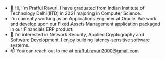 - 👋 Hi, I’m Prafful Ravuri. I have graduated from Indian Institute of Technology Delhi(IITD) in 2021 majoring in Computer Science.
- I'm currently working as an Applications Engineer at Oracle. We work and develop upon our Fixed Assets Management application packaged in our Financials ERP product.
- 👀 I’m interested in Network Security, Applied Cryptography and Software Development. I enjoy building latency-sensitive software systems.
- 📫 You can reach out to me at prafful.ravuri2000@gmail.com

<!---
praffulr/praffulr is a ✨ special ✨ repository because its `README.md` (this file) appears on your GitHub profile.
You can click the Preview link to take a look at your changes.
- 💞️ I’m looking to collaborate on ...

--->
